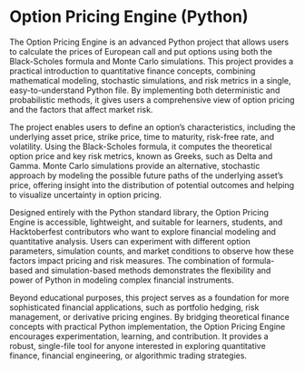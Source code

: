 # Option Pricing Engine (Python)

The Option Pricing Engine is an advanced Python project that allows users to calculate the prices of European call and put options using both the Black-Scholes formula and Monte Carlo simulations. This project provides a practical introduction to quantitative finance concepts, combining mathematical modeling, stochastic simulations, and risk metrics in a single, easy-to-understand Python file. By implementing both deterministic and probabilistic methods, it gives users a comprehensive view of option pricing and the factors that affect market risk.

The project enables users to define an option’s characteristics, including the underlying asset price, strike price, time to maturity, risk-free rate, and volatility. Using the Black-Scholes formula, it computes the theoretical option price and key risk metrics, known as Greeks, such as Delta and Gamma. Monte Carlo simulations provide an alternative, stochastic approach by modeling the possible future paths of the underlying asset’s price, offering insight into the distribution of potential outcomes and helping to visualize uncertainty in option pricing.

Designed entirely with the Python standard library, the Option Pricing Engine is accessible, lightweight, and suitable for learners, students, and Hacktoberfest contributors who want to explore financial modeling and quantitative analysis. Users can experiment with different option parameters, simulation counts, and market conditions to observe how these factors impact pricing and risk measures. The combination of formula-based and simulation-based methods demonstrates the flexibility and power of Python in modeling complex financial instruments.

Beyond educational purposes, this project serves as a foundation for more sophisticated financial applications, such as portfolio hedging, risk management, or derivative pricing engines. By bridging theoretical finance concepts with practical Python implementation, the Option Pricing Engine encourages experimentation, learning, and contribution. It provides a robust, single-file tool for anyone interested in exploring quantitative finance, financial engineering, or algorithmic trading strategies.
